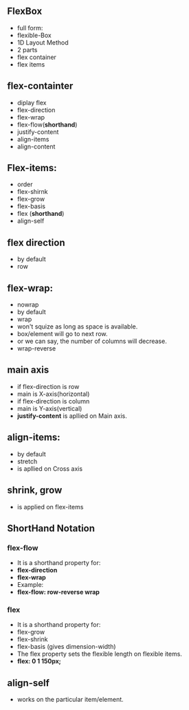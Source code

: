 ## FlexBox
- full form:
 - flexible-Box
- 1D Layout Method
- 2 parts
 - flex container
 - flex items

## flex-containter
- diplay flex
- flex-direction
- flex-wrap
- flex-flow(**shorthand**)
- justify-content
- align-items
- align-content

## Flex-items:
- order
- flex-shirnk
- flex-grow
- flex-basis
- flex (**shorthand**)
- align-self


## flex direction
- by default
 - row

## flex-wrap:
- nowrap
 - by default
- wrap
 - won't squize as long as space is available.
 - box/element will go to next row.
 - or we can say, the number of columns will decrease.
- wrap-reverse

## main axis
- if flex-direction is row
 - main is X-axis(horizontal)
- if flex-direction is column
 - main is Y-axis(vertical)
- **justify-content** is apllied on Main axis.

## align-items: 
- by default
 - stretch
- is apllied on Cross axis


## shrink, grow
- is applied on flex-items

## ShortHand Notation
### flex-flow
- It is a shorthand property for:
 - **flex-direction**
 - **flex-wrap**
- Example:
 - **flex-flow: row-reverse wrap**

### flex
- It is a shorthand property for:
 - flex-grow
 - flex-shrink
 - flex-basis (gives dimension-width)
- The flex property sets the flexible length on flexible items.
- **flex: 0 1 150px;**


## align-self
- works on the particular item/element.
